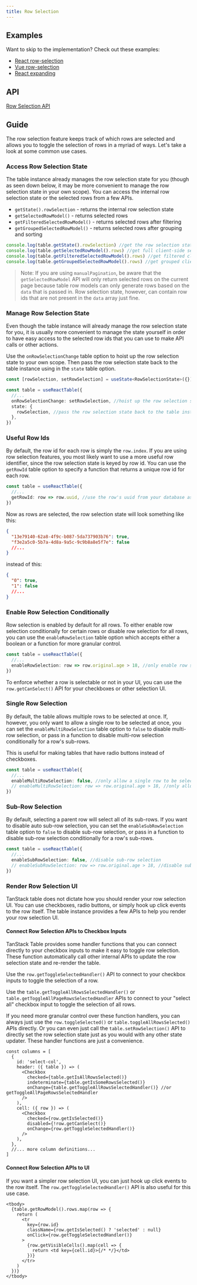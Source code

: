 ```yaml
---
title: Row Selection
---
```


## Examples

Want to skip to the implementation? Check out these examples:

- [React row-selection](../examples/react/row-selection)
- [Vue row-selection](../examples/vue/row-selection)
- [React expanding](../examples/react/expanding)

## API

[Row Selection API](../api/features/row-selection)

## Guide

The row selection feature keeps track of which rows are selected and allows you to toggle the selection of rows in a myriad of ways. Let's take a look at some common use cases.

### Access Row Selection State

The table instance already manages the row selection state for you (though as seen down below, it may be more convenient to manage the row selection state in your own scope). You can access the internal row selection state or the selected rows from a few APIs.

- `getState().rowSelection` - returns the internal row selection state
- `getSelectedRowModel()` - returns selected rows
- `getFilteredSelectedRowModel()` - returns selected rows after filtering
- `getGroupedSelectedRowModel()` - returns selected rows after grouping and sorting

```ts
console.log(table.getState().rowSelection) //get the row selection state - { 1: true, 2: false, etc... }
console.log(table.getSelectedRowModel().rows) //get full client-side selected rows
console.log(table.getFilteredSelectedRowModel().rows) //get filtered client-side selected rows
console.log(table.getGroupedSelectedRowModel().rows) //get grouped client-side selected rows
```

> Note: If you are using `manualPagination`, be aware that the `getSelectedRowModel` API will only return selected rows on the current page because table row models can only generate rows based on the `data` that is passed in. Row selection state, however, can contain row ids that are not present in the `data` array just fine.

### Manage Row Selection State

Even though the table instance will already manage the row selection state for you, it is usually more convenient to manage the state yourself in order to have easy access to the selected row ids that you can use to make API calls or other actions.

Use the `onRowSelectionChange` table option to hoist up the row selection state to your own scope. Then pass the row selection state back to the table instance using in the `state` table option.

```ts
const [rowSelection, setRowSelection] = useState<RowSelectionState>({}) //manage your own row selection state

const table = useReactTable({
  //...
  onRowSelectionChange: setRowSelection, //hoist up the row selection state to your own scope
  state: {
    rowSelection, //pass the row selection state back to the table instance
  },
})
```

### Useful Row Ids

By default, the row id for each row is simply the `row.index`. If you are using row selection features, you most likely want to use a more useful row identifier, since the row selection state is keyed by row id. You can use the `getRowId` table option to specify a function that returns a unique row id for each row.

```ts
const table = useReactTable({
  //...
  getRowId: row => row.uuid, //use the row's uuid from your database as the row id
})
```

Now as rows are selected, the row selection state will look something like this:

```json
{
  "13e79140-62a8-4f9c-b087-5da737903b76": true,
  "f3e2a5c0-5b7a-4d8a-9a5c-9c9b8a8e5f7e": false
  //...
}
```

instead of this:

```json
{
  "0": true,
  "1": false
  //...
}
```

### Enable Row Selection Conditionally

Row selection is enabled by default for all rows. To either enable row selection conditionally for certain rows or disable row selection for all rows, you can use the `enableRowSelection` table option which accepts either a boolean or a function for more granular control.

```ts
const table = useReactTable({
  //...
  enableRowSelection: row => row.original.age > 18, //only enable row selection for adults
})
```

To enforce whether a row is selectable or not in your UI, you can use the `row.getCanSelect()` API for your checkboxes or other selection UI.

### Single Row Selection

By default, the table allows multiple rows to be selected at once. If, however, you only want to allow a single row to be selected at once, you can set the `enableMultiRowSelection` table option to `false` to disable multi-row selection, or pass in a function to disable multi-row selection conditionally for a row's sub-rows.

This is useful for making tables that have radio buttons instead of checkboxes.

```ts
const table = useReactTable({
  //...
  enableMultiRowSelection: false, //only allow a single row to be selected at once
  // enableMultiRowSelection: row => row.original.age > 18, //only allow a single row to be selected at once for adults
})
```

### Sub-Row Selection

By default, selecting a parent row will select all of its sub-rows. If you want to disable auto sub-row selection, you can set the `enableSubRowSelection` table option to `false` to disable sub-row selection, or pass in a function to disable sub-row selection conditionally for a row's sub-rows.

```ts
const table = useReactTable({
  //...
  enableSubRowSelection: false, //disable sub-row selection
  // enableSubRowSelection: row => row.original.age > 18, //disable sub-row selection for adults
})
```

### Render Row Selection UI

TanStack table does not dictate how you should render your row selection UI. You can use checkboxes, radio buttons, or simply hook up click events to the row itself. The table instance provides a few APIs to help you render your row selection UI.

#### Connect Row Selection APIs to Checkbox Inputs

TanStack Table provides some handler functions that you can connect directly to your checkbox inputs to make it easy to toggle row selection. These function automatically call other internal APIs to update the row selection state and re-render the table.

Use the `row.getToggleSelectedHandler()` API to connect to your checkbox inputs to toggle the selection of a row.

Use the `table.getToggleAllRowsSelectedHandler()` or `table.getToggleAllPageRowsSelectedHandler` APIs to connect to your "select all" checkbox input to toggle the selection of all rows.

If you need more granular control over these function handlers, you can always just use the `row.toggleSelected()` or `table.toggleAllRowsSelected()` APIs directly. Or you can even just call the `table.setRowSelection()` API to directly set the row selection state just as you would with any other state updater. These handler functions are just a convenience.

```tsx
const columns = [
  {
    id: 'select-col',
    header: ({ table }) => (
      <Checkbox
        checked={table.getIsAllRowsSelected()}
        indeterminate={table.getIsSomeRowsSelected()}
        onChange={table.getToggleAllRowsSelectedHandler()} //or getToggleAllPageRowsSelectedHandler
      />
    ),
    cell: ({ row }) => (
      <Checkbox
        checked={row.getIsSelected()}
        disabled={!row.getCanSelect()}
        onChange={row.getToggleSelectedHandler()}
      />
    ),
  },
  //... more column definitions...
]
```

#### Connect Row Selection APIs to UI

If you want a simpler row selection UI, you can just hook up click events to the row itself. The `row.getToggleSelectedHandler()` API is also useful for this use case.

```tsx
<tbody>
  {table.getRowModel().rows.map(row => {
    return (
      <tr
        key={row.id}
        className={row.getIsSelected() ? 'selected' : null}
        onClick={row.getToggleSelectedHandler()}
      >
        {row.getVisibleCells().map(cell => {
          return <td key={cell.id}>{/* */}</td>
        })}
      </tr>
    )
  })}
</tbody>
```
